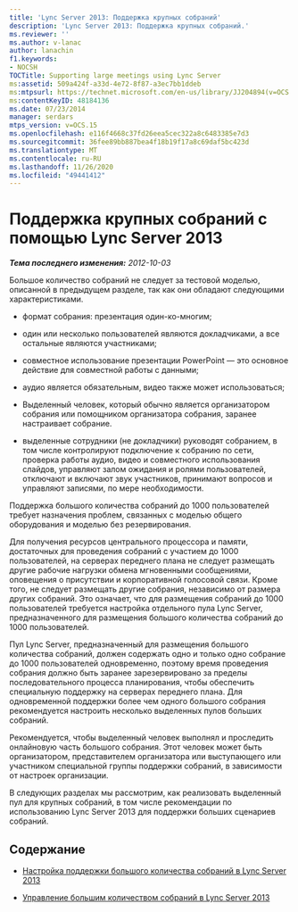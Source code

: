 ```yaml
---
title: 'Lync Server 2013: Поддержка крупных собраний'
description: 'Lync Server 2013: Поддержка крупных собраний.'
ms.reviewer: ''
ms.author: v-lanac
author: lanachin
f1.keywords:
- NOCSH
TOCTitle: Supporting large meetings using Lync Server
ms:assetid: 509a424f-a33d-4e72-8f87-a3ec7bb1ddeb
ms:mtpsurl: https://technet.microsoft.com/en-us/library/JJ204894(v=OCS.15)
ms:contentKeyID: 48184136
ms.date: 07/23/2014
manager: serdars
mtps_version: v=OCS.15
ms.openlocfilehash: e116f4668c37fd26eea5cec322a8c6483385e7d3
ms.sourcegitcommit: 36fee89bb887bea4f18b19f17a8c69daf5bc423d
ms.translationtype: MT
ms.contentlocale: ru-RU
ms.lasthandoff: 11/26/2020
ms.locfileid: "49441412"
---
```

# <a name="supporting-large-meetings-using-lync-server-2013"></a>Поддержка крупных собраний с помощью Lync Server 2013

<div data-xmlns="http://www.w3.org/1999/xhtml">

<div class="topic" data-xmlns="http://www.w3.org/1999/xhtml" data-msxsl="urn:schemas-microsoft-com:xslt" data-cs="https://msdn.microsoft.com/">

<div data-asp="https://msdn2.microsoft.com/asp">



</div>

<div id="mainSection">

<div id="mainBody">

<span> </span>

_**Тема последнего изменения:** 2012-10-03_

Большое количество собраний не следует за тестовой моделью, описанной в предыдущем разделе, так как они обладают следующими характеристиками.

  - формат собрания: презентация один-ко-многим;

  - один или несколько пользователей являются докладчиками, а все остальные являются участниками;

  - совместное использование презентации PowerPoint — это основное действие для совместной работы с данными;

  - аудио является обязательным, видео также может использоваться;

  - Выделенный человек, который обычно является организатором собрания или помощником организатора собрания, заранее настраивает собрание.

  - выделенные сотрудники (не докладчики) руководят собранием, в том числе контролируют подключение к собранию по сети, проверка работы аудио, видео и совместного использования слайдов, управляют залом ожидания и ролями пользователей, отключают и включают звук участников, принимают вопросов и управляют записями, по мере необходимости.

Поддержка большого количества собраний до 1000 пользователей требует назначения проблем, связанных с моделью общего оборудования и моделью без резервирования.

Для получения ресурсов центрального процессора и памяти, достаточных для проведения собраний с участием до 1000 пользователей, на серверах переднего плана не следует размещать другие рабочие нагрузки обмена мгновенными сообщениями, оповещения о присутствии и корпоративной голосовой связи. Кроме того, не следует размещать другие собрания, независимо от размера других собраний. Это означает, что для размещения собраний до 1000 пользователей требуется настройка отдельного пула Lync Server, предназначенного для размещения большого количества собраний до 1000 пользователей.

Пул Lync Server, предназначенный для размещения большого количества собраний, должен содержать одно и только одно собрание до 1000 пользователей одновременно, поэтому время проведения собрания должно быть заранее зарезервировано за пределы последовательного процесса планирования, чтобы обеспечить специальную поддержку на серверах переднего плана. Для одновременной поддержки более чем одного большого собрания рекомендуется настроить несколько выделенных пулов больших собраний.

Рекомендуется, чтобы выделенный человек выполнял и проследить онлайновую часть большого собрания. Этот человек может быть организатором, представителем организатора или выступающего или участником специальной группы поддержки собраний, в зависимости от настроек организации.

В следующих разделах мы рассмотрим, как реализовать выделенный пул для крупных собраний, в том числе рекомендации по использованию Lync Server 2013 для поддержки больших сценариев собраний.

<div>

## <a name="in-this-section"></a>Содержание

  - [Настройка поддержки большого количества собраний в Lync Server 2013](lync-server-2013-setting-up-support-for-large-meetings.md)

  - [Управление большим количеством собраний в Lync Server 2013](lync-server-2013-managing-large-meetings.md)

</div>

</div>

<span> </span>

</div>

</div>

</div>

